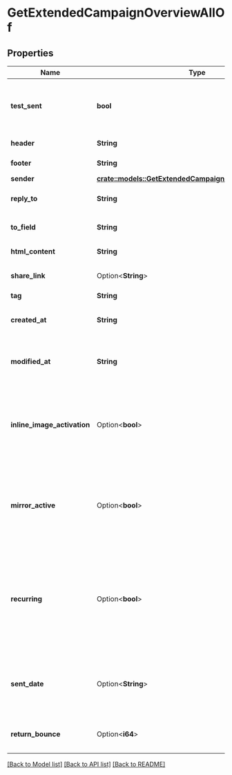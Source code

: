 # GetExtendedCampaignOverviewAllOf

## Properties

Name | Type | Description | Notes
------------ | ------------- | ------------- | -------------
**test_sent** | **bool** | Retrieved the status of test email sending. (true=Test email has been sent  false=Test email has not been sent) | 
**header** | **String** | Header of the campaign | 
**footer** | **String** | Footer of the campaign | 
**sender** | [**crate::models::GetExtendedCampaignOverviewAllOfSender**](getExtendedCampaignOverview_allOf_sender.md) |  | 
**reply_to** | **String** | Email defined as the \"Reply to\" of the campaign | 
**to_field** | **String** | Customisation of the \"to\" field of the campaign | 
**html_content** | **String** | HTML content of the campaign | 
**share_link** | Option<**String**> | Link to share the campaign on social medias | [optional]
**tag** | **String** | Tag of the campaign | 
**created_at** | **String** | Creation UTC date-time of the campaign (YYYY-MM-DDTHH:mm:ss.SSSZ) | 
**modified_at** | **String** | UTC date-time of last modification of the campaign (YYYY-MM-DDTHH:mm:ss.SSSZ) | 
**inline_image_activation** | Option<**bool**> | Status of inline image. inlineImageActivation = false means image can’t be embedded, & inlineImageActivation = true means image can be embedded, in the email. | [optional]
**mirror_active** | Option<**bool**> | Status of mirror links in campaign. mirrorActive = false means mirror links are deactivated, & mirrorActive = true means mirror links are activated, in the campaign | [optional]
**recurring** | Option<**bool**> | FOR TRIGGER ONLY ! Type of trigger campaign.recurring = false means contact can receive the same Trigger campaign only once, & recurring = true means contact can receive the same Trigger campaign several times | [optional]
**sent_date** | Option<**String**> | Sent UTC date-time of the campaign (YYYY-MM-DDTHH:mm:ss.SSSZ). Only available if 'status' of the campaign is 'sent' | [optional]
**return_bounce** | Option<**i64**> | Total number of non-delivered campaigns for a particular campaign id. | [optional]

[[Back to Model list]](../README.md#documentation-for-models) [[Back to API list]](../README.md#documentation-for-api-endpoints) [[Back to README]](../README.md)


